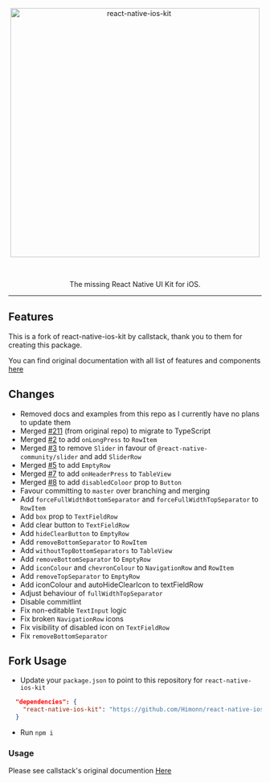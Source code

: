<p align="center">
  <img alt="react-native-ios-kit" src="./assets/ios-kit-logo-name.png" width="496">
</p>
</br>
<p align="center">
  The missing React Native UI Kit for iOS.
</p>

---


## Features

This is a fork of react-native-ios-kit by callstack, thank you to them for creating this package.

You can find original documentation with all list of features and components [here](https://callstack.github.io/react-native-ios-kit)

## Changes

- Removed docs and examples from this repo as I currently have no plans to update them
- Merged [#211](https://github.com/callstack/react-native-ios-kit/pull/211) (from original repo) to migrate to TypeScript
- Merged [#2](https://github.com/Himonn/react-native-ios-kit/pull/2) to add `onLongPress` to `RowItem`
- Merged [#3](https://github.com/Himonn/react-native-ios-kit/pull/3) to remove `Slider` in favour of `@react-native-community/slider` and add `SliderRow`
- Merged [#5](https://github.com/Himonn/react-native-ios-kit/pull/5) to add `EmptyRow`
- Merged [#7](https://github.com/Himonn/react-native-ios-kit/pull/7) to add `onHeaderPress` to `TableView`
- Merged [#8](https://github.com/Himonn/react-native-ios-kit/pull/8) to add `disabledColoor` prop to `Button`
- Favour committing to `master` over branching and merging
- Add `forceFullWidthBottomSeparator` and `forceFullWidthTopSeparator` to `RowItem`
- Add `box` prop to `TextFieldRow`
- Add clear button to `TextFieldRow`
- Add `hideClearButton` to `EmptyRow`
- Add `removeBottomSeparator` to `RowItem`
- Add `withoutTopBottomSeparators` to `TableView`
- Add `removeBottomSeparator` to `EmptyRow`
- Add `iconColour` and `chevronColour` to `NavigationRow` and `RowItem`
- Add `removeTopSeparator` to `EmptyRow`
- Add iconColour and autoHideClearIcon to textFieldRow
- Adjust behaviour of `fullWidthTopSeparator`
- Disable commitlint
- Fix non-editable `TextInput` logic
- Fix broken `NavigationRow` icons
- Fix visibility of disabled icon on `TextFieldRow`
- Fix `removeBottomSeparator`

## Fork Usage

- Update your `package.json` to point to this repository for `react-native-ios-kit`


```json
  "dependencies": {
    "react-native-ios-kit": "https://github.com/Himonn/react-native-ios-kit/tarball/<INSERT MOST RECENT COMMIT HASH>",
  }
```

- Run `npm i`


### Usage

Please see callstack's original documention [Here](https://github.com/callstack/react-native-ios-kit/)

